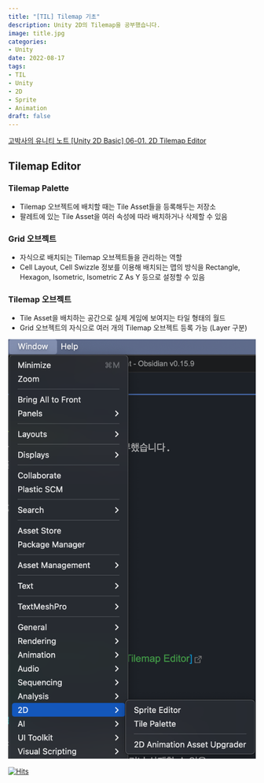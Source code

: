 ```yaml
---
title: "[TIL] Tilemap 기초"
description: Unity 2D의 Tilemap을 공부했습니다.
image: title.jpg
categories: 
- Unity
date: 2022-08-17
tags:
- TIL
- Unity
- 2D
- Sprite
- Animation
draft: false
---
```


[고박사의 유니티 노트 [Unity 2D Basic] 06-01. 2D Tilemap Editor](https://www.youtube.com/watch?v=9Y0bUhwxRyk&list=PLC2Tit6NyVie46nbdEM00wFoojjRlXIcf&index=10)

## Tilemap Editor
### Tilemap Palette
- Tilemap 오브젝트에 배치할 때는 Tile Asset들을 등록해두는 저장소
- 팔레트에 있는 Tile Asset을 여러 속성에 따라 배치하거나 삭제할 수 있음

### Grid 오브젝트
- 자식으로 배치되는 Tilemap 오브젝트들을 관리하는 역할
- Cell Layout, Cell Swizzle 정보를 이용해 배치되는 맵의 방식을 Rectangle, Hexagon, Isometric, Isometric Z As Y 등으로 설정할 수 있음

### Tilemap 오브젝트
- Tile Asset을 배치하는 공간으로 실제 게임에 보여지는 타일 형태의 월드
- Grid 오브젝트의 자식으로 여러 개의 Tilemap 오브젝트 등록 가능 (Layer 구분)

![](1.png)


[![Hits](https://hits.seeyoufarm.com/api/count/incr/badge.svg?url=https%3A%2F%2Fdev-woong.io%2F2022.08.17-0002&count_bg=%233D91C8&title_bg=%23555555&icon=&icon_color=%23E7E7E7&title=%EC%A1%B0%ED%9A%8C%EC%88%98&edge_flat=true)](https://hits.seeyoufarm.com)